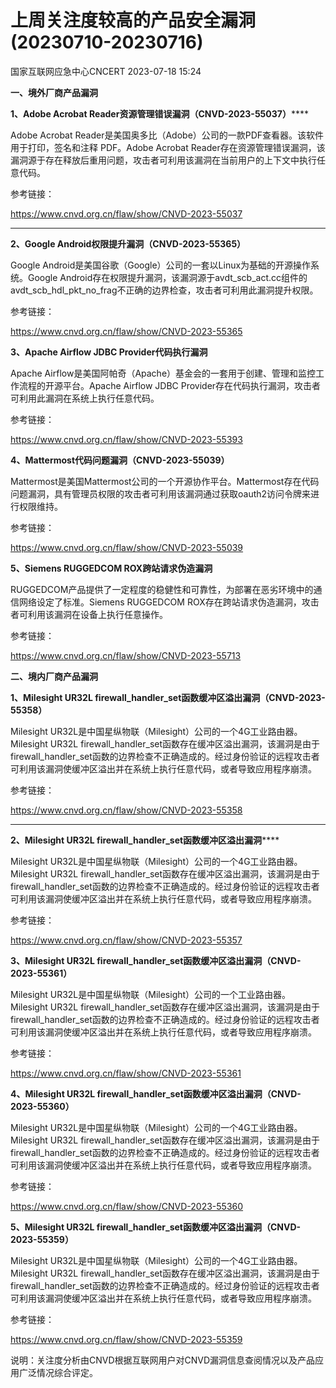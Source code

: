 #  上周关注度较高的产品安全漏洞(20230710-20230716)   
 国家互联网应急中心CNCERT   2023-07-18 15:24  
  
**一、境外厂商产品漏洞**  
  
**1、Adobe Acrobat Reader资源管理错误漏洞（CNVD-2023-55037）******  
  
Adobe Acrobat Reader是美国奥多比（Adobe）公司的一款PDF查看器。该软件用于打印，签名和注释 PDF。Adobe Acrobat Reader存在资源管理错误漏洞，该漏洞源于存在释放后重用问题，攻击者可利用该漏洞在当前用户的上下文中执行任意代码。  
  
参考链接：  
  
https://www.cnvd.org.cn/flaw/show/CNVD-2023-55037  
  
****  
**2、Google Android权限提升漏洞（CNVD-2023-55365）**  
  
Google Android是美国谷歌（Google）公司的一套以Linux为基础的开源操作系统。Google Android存在权限提升漏洞，该漏洞源于avdt_scb_act.cc组件的avdt_scb_hdl_pkt_no_frag不正确的边界检查，攻击者可利用此漏洞提升权限。  
  
参考链接：  
  
https://www.cnvd.org.cn/flaw/show/CNVD-2023-55365  
  
**3、Apache Airflow JDBC Provider代码执行漏洞**  
  
Apache Airflow是美国阿帕奇（Apache）基金会的一套用于创建、管理和监控工作流程的开源平台。Apache Airflow JDBC
Provider存在代码执行漏洞，攻击者可利用此漏洞在系统上执行任意代码。  
  
参考链接：  
  
https://www.cnvd.org.cn/flaw/show/CNVD-2023-55393  
  
**4、Mattermost代码问题漏洞（CNVD-2023-55039）**  
  
Mattermost是美国Mattermost公司的一个开源协作平台。Mattermost存在代码问题漏洞，具有管理员权限的攻击者可利用该漏洞通过获取oauth2访问令牌来进行权限维持。  
  
参考链接：  
  
https://www.cnvd.org.cn/flaw/show/CNVD-2023-55039  
  
**5、Siemens RUGGEDCOM ROX跨站请求伪造漏洞**  
  
RUGGEDCOM产品提供了一定程度的稳健性和可靠性，为部署在恶劣环境中的通信网络设定了标准。Siemens RUGGEDCOM ROX存在跨站请求伪造漏洞，攻击者可利用该漏洞在设备上执行任意操作。  
  
参考链接：  
  
https://www.cnvd.org.cn/flaw/show/CNVD-2023-55713  
  
  
**二、境内厂商产品漏洞**  
  
**1、Milesight UR32L firewall_handler_set函数缓冲区溢出漏洞（CNVD-2023-55358）**  
  
Milesight UR32L是中国星纵物联（Milesight）公司的一个4G工业路由器。Milesight UR32L firewall_handler_set函数存在缓冲区溢出漏洞，该漏洞是由于firewall_handler_set函数的边界检查不正确造成的。经过身份验证的远程攻击者可利用该漏洞使缓冲区溢出并在系统上执行任意代码，或者导致应用程序崩溃。  
  
参考链接：  
  
https://www.cnvd.org.cn/flaw/show/CNVD-2023-55358  
  
****  
**2、Milesight UR32L firewall_handler_set函数缓冲区溢出漏洞******  
  
Milesight UR32L是中国星纵物联（Milesight）公司的一个4G工业路由器。Milesight UR32L
firewall_handler_set函数存在缓冲区溢出漏洞，该漏洞是由于firewall_handler_set函数的边界检查不正确造成的。经过身份验证的远程攻击者可利用该漏洞使缓冲区溢出并在系统上执行任意代码，或者导致应用程序崩溃。  
  
参考链接：  
  
https://www.cnvd.org.cn/flaw/show/CNVD-2023-55357  
  
**3、Milesight UR32L firewall_handler_set函数缓冲区溢出漏洞（CNVD-2023-55361）**  
  
Milesight UR32L是中国星纵物联（Milesight）公司的一个工业路由器。Milesight UR32L
firewall_handler_set函数存在缓冲区溢出漏洞，该漏洞是由于firewall_handler_set函数的边界检查不正确造成的。经过身份验证的远程攻击者可利用该漏洞使缓冲区溢出并在系统上执行任意代码，或者导致应用程序崩溃。  
  
参考链接：  
  
https://www.cnvd.org.cn/flaw/show/CNVD-2023-55361  
  
**4、Milesight UR32L firewall_handler_set函数缓冲区溢出漏洞（CNVD-2023-55360）**  
  
Milesight UR32L是中国星纵物联（Milesight）公司的一个4G工业路由器。Milesight UR32L
firewall_handler_set函数存在缓冲区溢出漏洞，该漏洞是由于firewall_handler_set函数的边界检查不正确造成的。经过身份验证的远程攻击者可利用该漏洞使缓冲区溢出并在系统上执行任意代码，或者导致应用程序崩溃。  
  
参考链接：  
  
https://www.cnvd.org.cn/flaw/show/CNVD-2023-55360  
  
**5、Milesight UR32L firewall_handler_set函数缓冲区溢出漏洞（CNVD-2023-55359）**  
  
Milesight UR32L是中国星纵物联（Milesight）公司的一个4G工业路由器。Milesight UR32L
firewall_handler_set函数存在缓冲区溢出漏洞，该漏洞是由于firewall_handler_set函数的边界检查不正确造成的。经过身份验证的远程攻击者可利用该漏洞使缓冲区溢出并在系统上执行任意代码，或者导致应用程序崩溃。  
  
参考链接：  
  
https://www.cnvd.org.cn/flaw/show/CNVD-2023-55359  
  
说明：关注度分析由CNVD根据互联网用户对CNVD漏洞信息查阅情况以及产品应用广泛情况综合评定。  
  

